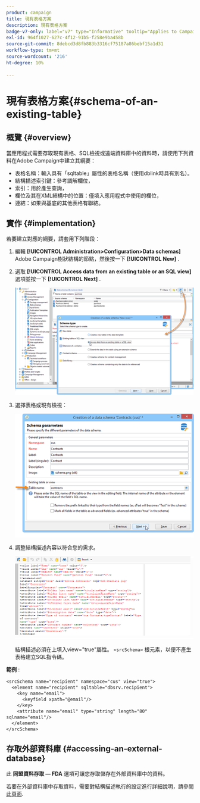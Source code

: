 ```yaml
---
product: campaign
title: 現有表格方案
description: 現有表格方案
badge-v7-only: label="v7" type="Informative" tooltip="Applies to Campaign Classic v7 only"
exl-id: 964f1027-627c-4f12-91b5-f258e9ba458b
source-git-commit: 8debcd3d8fb883b3316cf75187a86bebf15a1d31
workflow-type: tm+mt
source-wordcount: '216'
ht-degree: 10%

---
```


# 現有表格方案{#schema-of-an-existing-table}

## 概覽 {#overview}

當應用程式需要存取現有表格、SQL檢視或遠端資料庫中的資料時，請使用下列資料在Adobe Campaign中建立其綱要：

* 表格名稱：輸入具有「sqltable」屬性的表格名稱（使用dblink時具有別名）。
* 結構描述索引鍵：參考調解欄位，
* 索引：用於產生查詢，
* 欄位及其在XML結構中的位置：僅填入應用程式中使用的欄位，
* 連結：如果與基底的其他表格有聯結。

## 實作 {#implementation}

若要建立對應的綱要，請套用下列階段：

1. 編輯 **[!UICONTROL Administration>Configuration>Data schemas]** Adobe Campaign樹狀結構的節點，然後按一下 **[!UICONTROL New]** .
1. 選取 **[!UICONTROL Access data from an existing table or an SQL view]** 選項並按一下 **[!UICONTROL Next]** .

   ![](assets/s_ncs_configuration_extand_a_schema.png)

1. 選擇表格或現有檢視：

   ![](assets/s_ncs_configuration_select_table.png)

1. 調整結構描述內容以符合您的需求。

   ![](assets/s_ncs_configuration_view_create_schema.png)

   結構描述必須在上填入view=&quot;true&quot;屬性。 `<srcSchema>` 根元素，以便不產生表格建立SQL指令碼。

**範例** :

```
<srcSchema name="recipient" namespace="cus" view="true">
  <element name="recipient" sqltable="dbsrv.recipient">
    <key name="email">
      <keyfield xpath="@email"/>
    </key>   
    <attribute name="email" type="string" length="80" sqlname="email"/>
  </element>
</srcSchema>
```

## 存取外部資料庫 {#accessing-an-external-database}

此 **同盟資料存取 — FDA** 選項可讓您存取儲存在外部資料庫中的資料。

若要在外部資料庫中存取資料，需要對結構描述執行的設定進行詳細說明，請參閱 [此頁面](../../installation/using/creating-data-schema.md).
